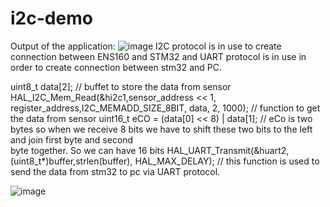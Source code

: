 # i2c-demo
Output of the application:
![image](https://github.com/user-attachments/assets/1577a141-12a0-4eb2-a38b-4972bd7ac4a3)
I2C protocol is in use to create connection between ENS160 and STM32 and UART protocol is in use in order to create connection between stm32 and PC.



uint8_t data[2];                                                                                    // buffet to store the data from sensor
HAL_I2C_Mem_Read(&hi2c1,sensor_address << 1, register_address,I2C_MEMADD_SIZE_8BIT, data, 2, 1000); // function to get the data from sensor
uint16_t eCO = (data[0] << 8) | data[1];                                                            // eCo is two bytes so when we receive 8 
                                                                                                       bits we have to shift these two bits to
                                                                                                      the left and join first byte and second     
                                                                                                      byte together. So we can have 16 bits
 HAL_UART_Transmit(&huart2,(uint8_t*)buffer,strlen(buffer), HAL_MAX_DELAY);                          // this function is used to send the data from 
                                                                                                         stm32 to pc via UART protocol.

![image](https://github.com/user-attachments/assets/ab1620b2-027a-4234-a1fe-ba4fe27b7e86)
